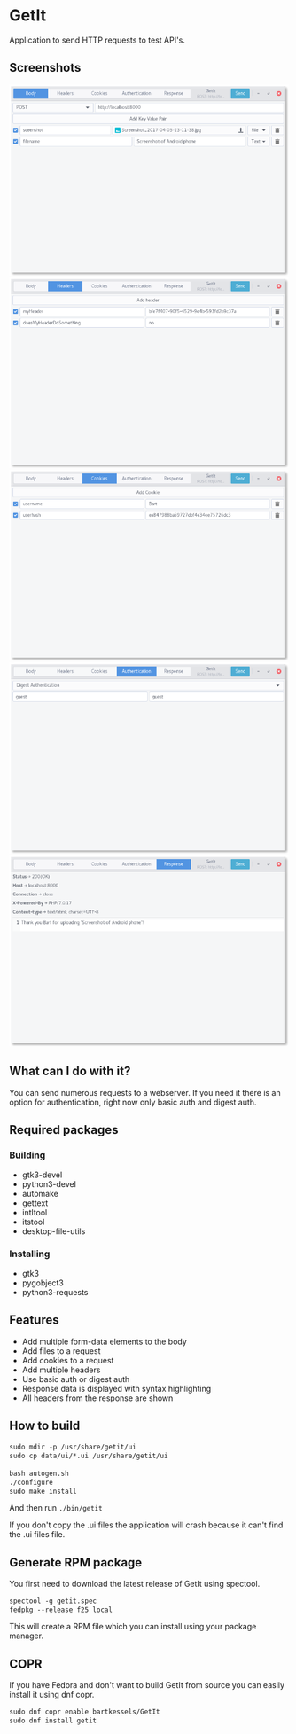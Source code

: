 # GetIt

Application to send HTTP requests to test API's.

## Screenshots

![GetIt Body](data/screenshots/body.png)
![GetIt Headers](data/screenshots/headers.png)
![GetIt Cookies](data/screenshots/cookies.png)
![GetIt Authentication](data/screenshots/authentication.png)
![GetIt Response](data/screenshots/response.png)

## What can I do with it?

You can send numerous requests to a webserver. If you need it there is an
option for authentication, right now only basic auth and digest auth.

## Required packages

### Building
- gtk3-devel
- python3-devel
- automake
- gettext
- intltool
- itstool
- desktop-file-utils

### Installing
- gtk3
- pygobject3
- python3-requests

## Features

- Add multiple form-data elements to the body
- Add files to a request
- Add cookies to a request
- Add multiple headers
- Use basic auth or digest auth
- Response data is displayed with syntax highlighting
- All headers from the response are shown

## How to build
```
sudo mdir -p /usr/share/getit/ui
sudo cp data/ui/*.ui /usr/share/getit/ui

bash autogen.sh
./configure
sudo make install
```
And then run `./bin/getit`

If you don't copy the .ui files the application will crash because
it can't find the .ui files file.

## Generate RPM package
You first need to download the latest
release of GetIt using spectool.

```
spectool -g getit.spec
fedpkg --release f25 local
```

This will create a RPM file which you can install using your package manager.

## COPR

If you have Fedora and don't want to build GetIt from source you can easily install it using dnf copr.

```
sudo dnf copr enable bartkessels/GetIt
sudo dnf install getit
```